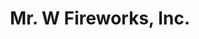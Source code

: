 ---
title: "Mr. W Fireworks, Inc."
url: /san-antonio/mr-w-fireworks-inc-marbach-road/
shop: Pyrotechnik
---